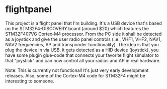 flightpanel
===========

This project is a flight panel that I'm building. It's a USB device that's
based on the STM32F4-DISCOVERY board (around $20) which features the
STM32F407VG Cortex-M4 processor. From the PC side it shall be detected as a
joystick and give the user radio panel controls (i.e., VHF1, VHF2, NAV1, NAV2
frequencies, AP and transponder functionality).  The idea is that you plug the
device in via USB, it gets detected as a HID device (joystick), you have some
plugin glue-code that connects your favorite flight simulator to that
"joystick" and can now control all your radios and AP in real hardware.

Note: This is currently not functional! It's just very early development
releases. Also, some of the Cortex-M4 code for STM32F4 might be interesting to
someone.

